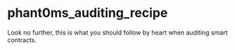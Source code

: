 # phant0ms_auditing_recipe
Look no further, this is what you should follow by heart when auditing smart contracts.
